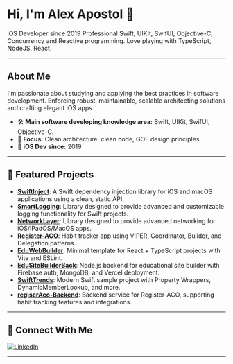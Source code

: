 # Hi, I'm Alex Apostol 👋

iOS Developer since 2019
Professional Swift, UIKit, SwifUI, Objective-C, Concurrency and Reactive programming.
Love playing with TypeScript, NodeJS, React.

---

## About Me

I'm passionate about studying and applying the best practices in software development. 
Enforcing robust, maintainable, scalable architecting solutions and crafting elegant iOS apps.

- 🛠 **Main software developing knowledge area:** Swift, UIKit, SwifUI, Objective-C.
- 🎯 **Focus:** Clean architecture, clean code, GOF design principles.
- 📱 **iOS Dev since:** 2019

---

## 🌟 Featured Projects
- [**SwiftInject**](https://github.com/AlexApostolSource/SwiftInject): A Swift dependency injection library for iOS and macOS applications using a clean, static API.
- [**SmartLogging**](https://github.com/AlexApostolSource/SmartLogging): Library designed to provide advanced and customizable logging functionality for Swift projects.
- [**NetworkLayer**](https://github.com/AlexApostolSource/NetworkLayer): Library designed to provide advanced networking for iOS/IPadOS/MacOS apps.
- [**Register-ACO**](https://github.com/Alex-Apostol-iOS/Register-ACO): Habit tracker app using VIPER, Coordinator, Builder, and Delegation patterns.
- [**EduWebBuilder**](https://github.com/EduSiteBuilder/EduWebBuilder): Minimal template for React + TypeScript projects with Vite and ESLint.
- [**EduSiteBuilderBack**](https://github.com/AlexApostolSource/EduSiteBuilderBack): Node.js backend for educational site builder with Firebase auth, MongoDB, and Vercel deployment.
- [**SwiftTrends**](https://github.com/AlexApostolSource/SwiftTrends): Modern Swift sample project with Property Wrappers, DynamicMemberLookup, and more.
- [**regiserAco-Backend**](https://github.com/AlexApostolSource/regiserAco-Backend): Backend service for Register-ACO, supporting habit tracking features and integrations.

---

## 💼 Connect With Me

[![LinkedIn](https://img.shields.io/badge/LinkedIn-blue?logo=linkedin&logoColor=white)](https://www.linkedin.com/in/alex-apostol-80a3a8171)

---


